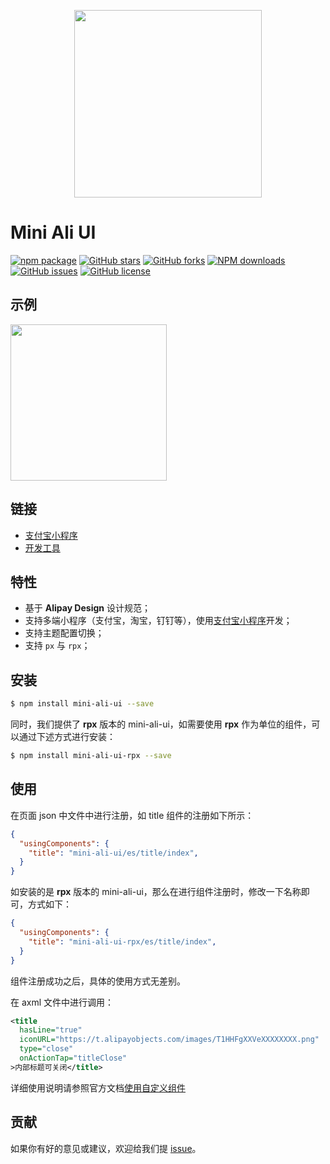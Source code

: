 <p align="center">
  <img width="300" src="https://gw.alipayobjects.com/mdn/miniProgram_mendian/afts/img/A*wiFYTo5I0m8AAAAAAAAAAABjAQAAAQ/original">
</p>

# Mini Ali UI

[![npm package](https://img.shields.io/npm/v/mini-ali-ui.svg?style=flat-square)](https://www.npmjs.com/package/mini-ali-ui)
[![GitHub stars](https://img.shields.io/github/stars/Alibaba-mp/mini-ali-ui.svg)](https://github.com/Alibaba-mp/mini-ali-ui/stargazers)
[![GitHub forks](https://img.shields.io/github/forks/Alibaba-mp/mini-ali-ui.svg)](https://github.com/Alibaba-mp/mini-ali-ui/network/members)
[![NPM downloads](https://img.shields.io/npm/dm/mini-ali-ui.svg?style=flat-square)](https://www.npmjs.com/package/mini-ali-ui)
[![GitHub issues](https://img.shields.io/github/issues/Alibaba-mp/mini-ali-ui.svg)](https://github.com/Alibaba-mp/mini-ali-ui/issues)
[![GitHub license](https://img.shields.io/github/license/Alibaba-mp/mini-ali-ui.svg)](https://github.com/Alibaba-mp/mini-ali-ui/blob/master/LICENSE)

## 示例

<p align="left">
  <img width="250" src="https://gw.alipayobjects.com/mdn/miniProgram_mendian/afts/img/A*xXX3TqsZimMwfA5KoKInYQBjAQAAAQ/original">
</p>

## 链接
- [支付宝小程序](https://mini.open.alipay.com/channel/miniIndex.htm)
- [开发工具](https://docs.alipay.com/mini/ide/overview)

## 特性

- 基于 **Alipay Design** 设计规范；
- 支持多端小程序（支付宝，淘宝，钉钉等），使用[支付宝小程序](https://mini.open.alipay.com/channel/miniIndex.htm)开发；
- 支持主题配置切换；
- 支持 `px` 与 `rpx`；

## 安装

```bash
$ npm install mini-ali-ui --save
```

同时，我们提供了 **rpx** 版本的 mini-ali-ui，如需要使用 **rpx** 作为单位的组件，可以通过下述方式进行安装：

```bash
$ npm install mini-ali-ui-rpx --save
```

## 使用

在页面 json 中文件中进行注册，如 title 组件的注册如下所示：

```json
{
  "usingComponents": {
    "title": "mini-ali-ui/es/title/index",
  }
}
```

如安装的是 **rpx** 版本的 mini-ali-ui，那么在进行组件注册时，修改一下名称即可，方式如下：

```json
{
  "usingComponents": {
    "title": "mini-ali-ui-rpx/es/title/index",
  }
}
```

组件注册成功之后，具体的使用方式无差别。

在 axml 文件中进行调用：
```xml
<title
  hasLine="true"
  iconURL="https://t.alipayobjects.com/images/T1HHFgXXVeXXXXXXXX.png"
  type="close"
  onActionTap="titleClose"
>内部标题可关闭</title>
```

详细使用说明请参照官方文档[使用自定义组件](https://docs.alipay.com/mini/framework/use-custom-component)

## 贡献

如果你有好的意见或建议，欢迎给我们提 [issue](https://github.com/Alibaba-mp/mini-ali-ui/issues)。
